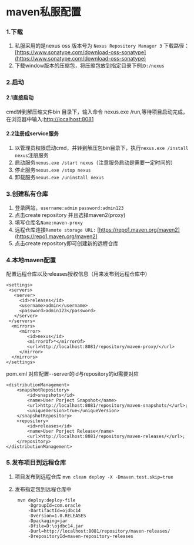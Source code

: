 # maven私服配置
  
### 1.下载

1. 私服采用的是nexus oss 版本号为 ```Nexus Repository Manager 3``` 下载路径：[https://www.sonatype.com/download-oss-sonatype](https://www.sonatype.com/download-oss-sonatype)
2. 下载window版本的压缩包，将压缩包放到指定目录下例:```D:/nexus``` 

### 2.启动

#### 2.1直接启动

cmd转到解压缩文件bin 目录下，输入命令 nexus.exe /run,等待项目启动完成，在浏览器中输入:[http://localhost:8081](http://localhost:8081)

#### 2.2注册成service服务
  
1. 以管理员权限启动cmd，并转到解压包bin目录下，执行```nexus.exe /install nexus```注册服务
2. 启动服务```nexus.exe /start nexus```（注意服务启动是需要一定时间的）
3. 停止服务```nexus.exe /stop nexus```
4. 卸载服务```nexus.exe /uninstall nexus```

### 3.创建私有仓库

1. 登录网站，```username:admin``` ```password:admin123```                  
2. 点击create repository 并且选择maven2(proxy)
3. 填写仓库名```Name:maven-proxy``` 
4. 远程仓库连接```Remote storage URL:```  [https://repo1.maven.org/maven2](https://repo1.maven.org/maven2)
5. 点击create repository即可创建新的远程仓库

### 4.本地maven配置

配置远程仓库以及releases授权信息（用来发布到远程仓库中）
 
    <settings>
     <servers>
       <server>
         <id>releases</id>  
         <username>admin</username>  
         <password>admin123</password>  
  	   </server>
     </servers>
      <mirrors>
         <mirror>
            <id>nexus</id>
            <mirrorOf>*</mirrorOf>
            <url>http://localhost:8081/repository/maven-proxy/</url>
         </mirror>
      </mirrors>
    </settings>

pom.xml 对应配置--server的id与repository的id需要对应
	
    <distributionManagement>
        <snapshotRepository>
            <id>snapshots</id>
            <name>User Porject Snapshot</name>
            <url>http://localhost:8081/repository/maven-snapshots/</url>;
            <uniqueVersion>true</uniqueVersion>
        </snapshotRepository>
        <repository>
            <id>releases</id>
            <name>User Porject Release</name>
            <url>http://localhost:8081/repository/maven-releases/</url>;
        </repository>
    </distributionManagement>

### 5.发布项目到远程仓库

1. 项目发布到远程仓库 `mvn clean deploy -X -Dmaven.test.skip=true`
2. 发布指定包到远程仓库中

        mvn deploy:deploy-file 
			-DgroupId=com.oracle 
            -DartifactId=ojdbc14 
            -Dversion=1.0.RELEASES
            -Dpackaging=jar 
            -Dfile=D:\ojdbc14.jar 
            -Durl=http://localhost:8081/repository/maven-releases/ 
            -DrepositoryId=maven-repository-releases
